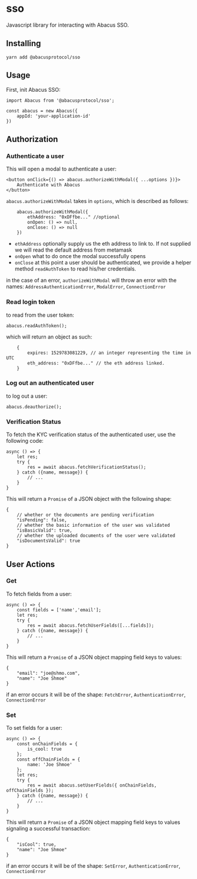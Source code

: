 # sso

Javascript library for interacting with Abacus SSO.

## Installing

```
yarn add @abacusprotocol/sso
```

## Usage

First, init Abacus SSO:

```
import Abacus from '@abacusprotocol/sso';

const abacus = new Abacus({
    appId: 'your-application-id'
})
```

## Authorization 
### Authenticate a user

This will open a modal to authenticate a user:

```
<button onClick={() => abacus.authorizeWithModal({ ...options })}>
    Authenticate with Abacus
</button>
```

`abacus.authorizeWithModal` takes in `options`, which is described as follows:

```
    abacus.authorizeWithModal({
        ethAddress: "0xDFfbe..." //optional
        onOpen: () => null,
        onClose: () => null
    })
``` 

- `ethAddress` optionally supply us the eth address to link to. If not supplied we will read the default address from metamask
- `onOpen` what to do once the modal successfully opens
- `onClose` at this point a user should be authenticated, we provide a helper method `readAuthToken` to read his/her credentials.

in the case of an error, `authorizeWithModal` will throw an error with the names: `AddressAuthenticationError`, `ModalError`, `ConnectionError`

### Read login token

to read from the user token:

```
abacus.readAuthToken();
```

which will return an object as such:

```
    {
        expires: 1529783081229, // an integer representing the time in UTC
        eth_address: "0xDFfbe..." // the eth address linked.
    }
```

### Log out an authenticated user

to log out a user:

```
abacus.deauthorize();
```

### Verification Status

To fetch the KYC verification status of the authenticated user, use the following code:

```
async () => {
    let res;
    try {
        res = await abacus.fetchVerificationStatus();
    } catch ({name, message}) {
        // ...
    }
}
```

This will return a `Promise` of a JSON object with the following shape:

```
{
    // whether or the documents are pending verification
    "isPending": false,
    // whether the basic information of the user was validated
    "isBasicValid": true,
    // whether the uploaded documents of the user were validated
    "isDocumentsValid": true
}
```

## User Actions

### Get

To fetch fields from a user: 

```
async () => {
    const fields = ['name','email'];
    let res;
    try {
        res = await abacus.fetchUserFields([...fields]);
    } catch ({name, message}) {
        // ...
    }
}
```

This will return a `Promise` of a JSON object mapping field keys to values:

```
{
    "email": "joe@shmo.com",
    "name": "Joe Shmoe"
}
```

if an error occurs it will be of the shape:  `FetchError`, `AuthenticationError`, `ConnectionError`

### Set

To set fields for a user: 

```
async () => {
    const onChainFields = {
        is_cool: true
    };
    const offChainFields = {
        name: 'Joe Shmoe'
    };
    let res;
    try {
        res = await abacus.setUserFields({ onChainFields, offChainFields });
    } catch ({name, message}) {
        // ...
    }
}
```

This will return a `Promise` of a JSON object mapping field keys to values signaling a successful transaction:

```
{
    "isCool": true,
    "name": "Joe Shmoe"
}
```

if an error occurs it will be of the shape:  `SetError`, `AuthenticationError`, `ConnectionError`

